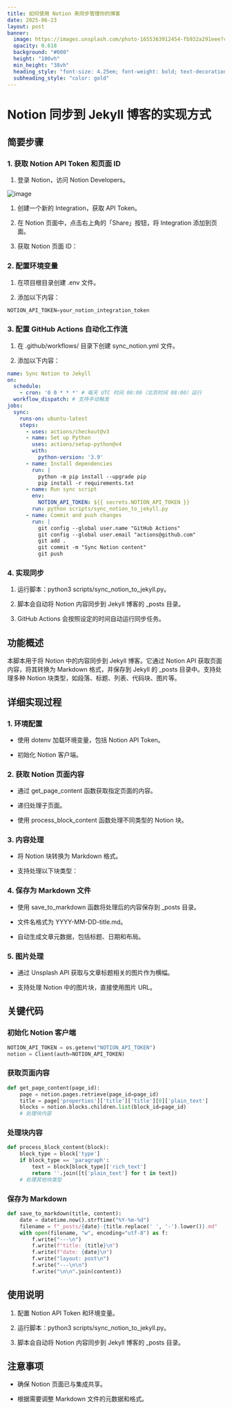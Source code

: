 ```yaml
---
title: 如何使用 Notion 来同步管理你的博客
date: 2025-06-23
layout: post
banner:
  image: https://images.unsplash.com/photo-1655363912454-fb932a291eee?crop=entropy&cs=tinysrgb&fit=max&fm=jpg&ixid=M3w2OTIwMzJ8MHwxfHJhbmRvbXx8fHx8fHx8fDE3NTA2NTMzMjN8&ixlib=rb-4.1.0&q=80&w=1080
  opacity: 0.618
  background: "#000"
  height: "100vh"
  min_height: "38vh"
  heading_style: "font-size: 4.25em; font-weight: bold; text-decoration: underline"
  subheading_style: "color: gold"
---
```


# Notion 同步到 Jekyll 博客的实现方式

## 简要步骤

### 1. 获取 Notion API Token 和页面 ID

1. 登录 Notion，访问 Notion Developers。

![image](https://prod-files-secure.s3.us-west-2.amazonaws.com/a7a0cc5a-89b9-4cda-8686-1fba0ca52f40/d19c1afe-dea5-4312-9333-786b0ba83054/image.png?X-Amz-Algorithm=AWS4-HMAC-SHA256&X-Amz-Content-Sha256=UNSIGNED-PAYLOAD&X-Amz-Credential=ASIAZI2LB466QVQ4IQVZ%2F20250623%2Fus-west-2%2Fs3%2Faws4_request&X-Amz-Date=20250623T043523Z&X-Amz-Expires=3600&X-Amz-Security-Token=IQoJb3JpZ2luX2VjEBUaCXVzLXdlc3QtMiJHMEUCIEwGD4mjMAPf7oWSoVFxW3X0oQ2XWJJFqZCMoFzVxvGbAiEA%2FX1rFuxCOR8Ek%2BokSmcfkaEk05Oz%2FEO%2BZHIPD9LNNkwqiAQI%2Fv%2F%2F%2F%2F%2F%2F%2F%2F%2F%2FARAAGgw2Mzc0MjMxODM4MDUiDIuKwfGAUul4sd%2FXAircAxgnKaNRqrjBhXZ9KvMWhvT0Ylv7LRhsRb2UlVMMFEjI40wxf8%2B7azASwTJiljDfuvu6THB2qprqaeWSkRzkcpwSgRkAv3BWsNh%2BX8esslNjnU5Uhoaa42Fl8WId3pBkHy1znHtuB16V7Z1kEgCJQeul9wtI5eRw8%2FRviEBkolO3BJ545vqZ92UTVmGJo4IzFsff2W1ucjbiMJiSs2m07rKbHaGp%2FQVKr9Fh3eJ%2BiGXhhuXWoaN%2FbQvYIyUnYgdxre7Z%2BoMkInd8ywLEaEaM2rzD0UJ9DeR7xhFPd5MvxPesStLiv1CX4M8GtrWGRww8lHSAVRWRVOd%2BxpXEAMR%2BOkFXmzXz1lFg9lTKs%2BLjFYmpH5G%2FADfCCyd4OBjMpsxYi7Gc0BRWx9q8NKny74mgTL3hcN4mbkdb2I69UpzPPTi6OG%2FylJILIVQeZlly7nrejD2Pv2jC1uFnQfw7XSWzr8YlWeQ39IGKbpONQqTcKIXc85wpNPHHuZ7KLSoQVrt%2FZ3xEjGav5aZfh4H86vOEEp0gpIi2t8CSeIELvuuNBj9vJ1Hjl5CxJuvXkB74t9K7ngCammfyLHRWF1BVsMWTR2%2BFSjtBFhdBHyKt00mRjhVT86hvDY%2BB%2FCEoJkneMOuv48IGOqUBgHoIatZKZZrrLTnsDIEfvSLRfVzBOn17%2BRfRXRJp6txKBQcYHmO0KeURjdgrJqwT%2FZQKp%2B%2F3uaSw9pW6Im6VdLyfRc39186BxUb4BTE4WKORCUmksx5N6JAZS5dLDcNXrQXWIhkDj4qaQygnCJES9fXL7T5fBuLL8Io8LfBPOchnY01uCBdnMi%2B9Sqo%2FEmntpbBTsKAfrwCmAcQUYUrAC58BFeTx&X-Amz-Signature=cb170f89d136b56808fd741db9f40860bf9d549995c8391d14405fbce667f037&X-Amz-SignedHeaders=host&x-amz-checksum-mode=ENABLED&x-id=GetObject)

1. 创建一个新的 Integration，获取 API Token。

1. 在 Notion 页面中，点击右上角的「Share」按钮，将 Integration 添加到页面。

1. 获取 Notion 页面 ID：


### 2. 配置环境变量

1. 在项目根目录创建 .env 文件。

1. 添加以下内容：

```javascript
NOTION_API_TOKEN=your_notion_integration_token
```

### 3. 配置 GitHub Actions 自动化工作流

1. 在 .github/workflows/ 目录下创建 sync_notion.yml 文件。

1. 添加以下内容：

```yaml
name: Sync Notion to Jekyll
on:
  schedule:
    - cron: '0 0 * * *' # 每天 UTC 时间 00:00（北京时间 08:00）运行
  workflow_dispatch: # 支持手动触发
jobs:
  sync:
    runs-on: ubuntu-latest
    steps:
      - uses: actions/checkout@v3
      - name: Set up Python
        uses: actions/setup-python@v4
        with:
          python-version: '3.9'
      - name: Install dependencies
        run: |
          python -m pip install --upgrade pip
          pip install -r requirements.txt
      - name: Run sync script
        env:
          NOTION_API_TOKEN: ${{ secrets.NOTION_API_TOKEN }}
        run: python scripts/sync_notion_to_jekyll.py
      - name: Commit and push changes
        run: |
          git config --global user.name "GitHub Actions"
          git config --global user.email "actions@github.com"
          git add .
          git commit -m "Sync Notion content"
          git push
```

### 4. 实现同步

1. 运行脚本：python3 scripts/sync_notion_to_jekyll.py。

1. 脚本会自动将 Notion 内容同步到 Jekyll 博客的 _posts 目录。

1. GitHub Actions 会按照设定的时间自动运行同步任务。

## 功能概述

本脚本用于将 Notion 中的内容同步到 Jekyll 博客。它通过 Notion API 获取页面内容，将其转换为 Markdown 格式，并保存到 Jekyll 的 _posts 目录中。支持处理多种 Notion 块类型，如段落、标题、列表、代码块、图片等。

## 详细实现过程

### 1. 环境配置

- 使用 dotenv 加载环境变量，包括 Notion API Token。

- 初始化 Notion 客户端。

### 2. 获取 Notion 页面内容

- 通过 get_page_content 函数获取指定页面的内容。

- 递归处理子页面。

- 使用 process_block_content 函数处理不同类型的 Notion 块。

### 3. 内容处理

- 将 Notion 块转换为 Markdown 格式。

- 支持处理以下块类型：


### 4. 保存为 Markdown 文件

- 使用 save_to_markdown 函数将处理后的内容保存到 _posts 目录。

- 文件名格式为 YYYY-MM-DD-title.md。

- 自动生成文章元数据，包括标题、日期和布局。

### 5. 图片处理

- 通过 Unsplash API 获取与文章标题相关的图片作为横幅。

- 支持处理 Notion 中的图片块，直接使用图片 URL。

## 关键代码

### 初始化 Notion 客户端

```python
NOTION_API_TOKEN = os.getenv("NOTION_API_TOKEN")
notion = Client(auth=NOTION_API_TOKEN)
```

### 获取页面内容

```python
def get_page_content(page_id):
    page = notion.pages.retrieve(page_id=page_id)
    title = page['properties']['title']['title'][0]['plain_text']
    blocks = notion.blocks.children.list(block_id=page_id)
    # 处理块内容
```

### 处理块内容

```python
def process_block_content(block):
    block_type = block['type']
    if block_type == 'paragraph':
        text = block[block_type]['rich_text']
        return ''.join([t['plain_text'] for t in text])
    # 处理其他块类型
```

### 保存为 Markdown

```python
def save_to_markdown(title, content):
    date = datetime.now().strftime("%Y-%m-%d")
    filename = f"_posts/{date}-{title.replace(' ', '-').lower()}.md"
    with open(filename, "w", encoding="utf-8") as f:
        f.write("---\n")
        f.write(f"title: {title}\n")
        f.write(f"date: {date}\n")
        f.write("layout: post\n")
        f.write("---\n\n")
        f.write("\n\n".join(content))
```

## 使用说明

1. 配置 Notion API Token 和环境变量。

1. 运行脚本：python3 scripts/sync_notion_to_jekyll.py。

1. 脚本会自动将 Notion 内容同步到 Jekyll 博客的 _posts 目录。

## 注意事项

- 确保 Notion 页面已与集成共享。

- 根据需要调整 Markdown 文件的元数据和格式。